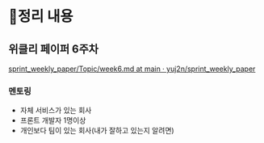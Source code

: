 # 📝정리 내용

## 위클리 페이퍼 6주차

[sprint_weekly_paper/Topic/week6.md at main · yuj2n/sprint_weekly_paper](https://github.com/yuj2n/sprint_weekly_paper/blob/main/Topic/week6.md)

### 멘토링

- 자체 서비스가 있는 회사
- 프론트 개발자 1명이상
- 개인보다 팀이 있는 회사(내가 잘하고 있는지 알려면)